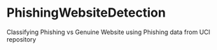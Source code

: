 # PhishingWebsiteDetection
Classifying Phishing vs Genuine Website using Phishing data from UCI repository

